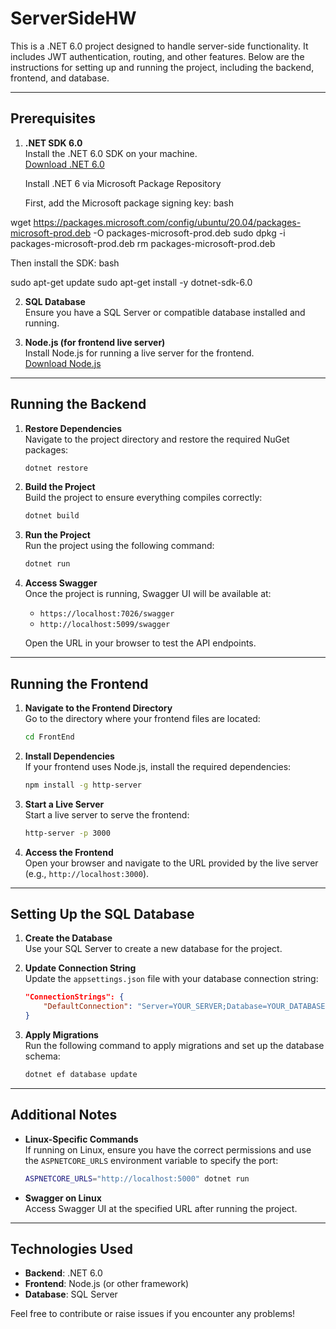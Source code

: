 # ServerSideHW

This is a .NET 6.0 project designed to handle server-side functionality. It includes JWT authentication, routing, and other features. Below are the instructions for setting up and running the project, including the backend, frontend, and database.

---

## Prerequisites

1. **.NET SDK 6.0**  
   Install the .NET 6.0 SDK on your machine.  
   [Download .NET 6.0](https://dotnet.microsoft.com/download/dotnet/6.0)

   Install .NET 6 via Microsoft Package Repository

   First, add the Microsoft package signing key:
   bash

wget <https://packages.microsoft.com/config/ubuntu/20.04/packages-microsoft-prod.deb> -O packages-microsoft-prod.deb
sudo dpkg -i packages-microsoft-prod.deb
rm packages-microsoft-prod.deb

Then install the SDK:
bash

sudo apt-get update
sudo apt-get install -y dotnet-sdk-6.0

2. **SQL Database**  
   Ensure you have a SQL Server or compatible database installed and running.

3. **Node.js (for frontend live server)**  
   Install Node.js for running a live server for the frontend.  
   [Download Node.js](https://nodejs.org/)

---

## Running the Backend

1. **Restore Dependencies**  
   Navigate to the project directory and restore the required NuGet packages:

   ```bash
   dotnet restore
   ```

2. **Build the Project**  
   Build the project to ensure everything compiles correctly:

   ```bash
   dotnet build
   ```

3. **Run the Project**  
   Run the project using the following command:

   ```bash
   dotnet run
   ```

4. **Access Swagger**  
   Once the project is running, Swagger UI will be available at:

   - `https://localhost:7026/swagger`
   - `http://localhost:5099/swagger`

   Open the URL in your browser to test the API endpoints.

---

## Running the Frontend

1. **Navigate to the Frontend Directory**  
   Go to the directory where your frontend files are located:

   ```bash
   cd FrontEnd
   ```

2. **Install Dependencies**  
   If your frontend uses Node.js, install the required dependencies:

   ```bash
   npm install -g http-server
   ```

3. **Start a Live Server**  
   Start a live server to serve the frontend:

   ```bash
   http-server -p 3000
   ```

4. **Access the Frontend**  
   Open your browser and navigate to the URL provided by the live server (e.g., `http://localhost:3000`).

---

## Setting Up the SQL Database

1. **Create the Database**  
   Use your SQL Server to create a new database for the project.

2. **Update Connection String**  
   Update the `appsettings.json` file with your database connection string:

   ```json
   "ConnectionStrings": {
       "DefaultConnection": "Server=YOUR_SERVER;Database=YOUR_DATABASE;User Id=YOUR_USER;Password=YOUR_PASSWORD;"
   }
   ```

3. **Apply Migrations**  
   Run the following command to apply migrations and set up the database schema:

   ```bash
   dotnet ef database update
   ```

---

## Additional Notes

- **Linux-Specific Commands**  
   If running on Linux, ensure you have the correct permissions and use the `ASPNETCORE_URLS` environment variable to specify the port:

  ```bash
  ASPNETCORE_URLS="http://localhost:5000" dotnet run
  ```

- **Swagger on Linux**  
   Access Swagger UI at the specified URL after running the project.

---

## Technologies Used

- **Backend**: .NET 6.0
- **Frontend**: Node.js (or other framework)
- **Database**: SQL Server

Feel free to contribute or raise issues if you encounter any problems!

```

```
